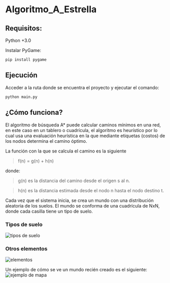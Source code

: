 # Algoritmo_A_Estrella

## Requisitos:
Python +3.0

Instalar PyGame: 

```pip install pygame```

## Ejecución
Acceder a la ruta donde se encuentra el proyecto y ejecutar el comando:

```python main.py```

## ¿Cómo funciona?
El algoritmo de búsqueda A* puede calcular caminos mínimos en una red, en este caso en un tablero o cuadrícula, el algoritmo es heurístico por lo cual usa una evaluación heurística en la que mediante etiquetas (costos) de los nodos determina el camino óptimo.

La función con la que se calcula el camino es la siguiente

 > f(n) = g(n) + h(n)

donde:

> g(n) es la distancia del camino desde el origen s al n.

> h(n) es la distancia estimada desde el nodo n hasta el nodo destino t.

Cada vez que el sistema inicia, se crea un mundo con una distribución aleatoria de los suelos. El mundo se conforma de una cuadrícula de NxN, donde cada casilla tiene un tipo de suelo.

### Tipos de suelo
![tipos de suelo](/img/1.png)

### Otros elementos
![elementos](/img/2.png)

Un ejemplo de cómo se ve un mundo recién creado es el siguiente:
![ejemplo de mapa](/img/3.png)
